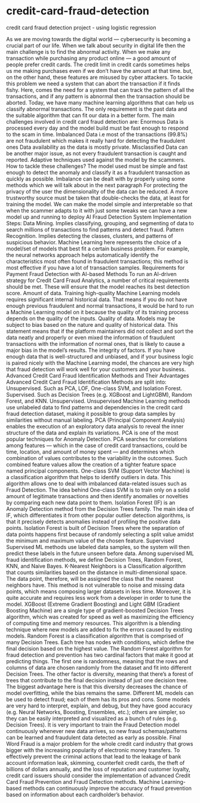 # credit-card-fraud-detection
credit card fraud detection project - using logistic regression

As we are moving towards the digital world — cybersecurity is becoming a crucial part of our life. When we talk about security in digital life then the main challenge is to find the abnormal activity.
When we make any transaction while purchasing any product online — a good amount of people prefer credit cards. The credit limit in credit cards sometimes helps us me making purchases even if we don’t have the amount at that time. but, on the other hand, these features are misused by cyber attackers.
To tackle this problem we need a system that can abort the transaction if it finds fishy.
Here, comes the need for a system that can track the pattern of all the transactions, and if any pattern is abnormal then the transaction should be aborted.
Today, we have many machine learning algorithms that can help us classify abnormal transactions. The only requirement is the past data and the suitable algorithm that can fit our data in a better form.
The main challenges involved in credit card fraud detection are:
Enormous Data is processed every day and the model build must be fast enough to respond to the scam in time.
Imbalanced Data i.e most of the transactions (99.8%) are not fraudulent which makes it really hard for detecting the fraudulent ones
Data availability as the data is mostly private.
Misclassified Data can be another major issue, as not every fraudulent transaction is caught and reported.
Adaptive techniques used against the model by the scammers.
How to tackle these challenges?
The model used must be simple and fast enough to detect the anomaly and classify it as a fraudulent transaction as quickly as possible.
Imbalance can be dealt with by properly using some methods which we will talk about in the next paragraph
For protecting the privacy of the user the dimensionality of the data can be reduced.
A more trustworthy source must be taken that double-checks the data, at least for training the model.
We can make the model simple and interpretable so that when the scammer adapts to it with just some tweaks we can have a new model up and running to deploy
AI Fraud Detection System Implementation Steps:
Data Mining. Implies classifying, grouping, and segmenting of data to search millions of transactions to find patterns and detect fraud.
Pattern Recognition. Implies detecting the classes, clusters, and patterns of suspicious behavior. Machine Learning here represents the choice of a model/set of models that best fit a certain business problem. For example, the neural networks approach helps automatically identify the characteristics most often found in fraudulent transactions; this method is most effective if you have a lot of transaction samples.
Requirements for Payment Fraud Detection with AI-based Methods
To run an AI-driven strategy for Credit Card Fraud Analytics, a number of critical requirements should be met. These will ensure that the model reaches its best detection score.
Amount of data.
Training high-quality Machine Learning models requires significant internal historical data. That means if you do not have enough previous fraudulent and normal transactions, it would be hard to run a Machine Learning model on it because the quality of its training process depends on the quality of the inputs.
Quality of data.
Models may be subject to bias based on the nature and quality of historical data. This statement means that if the platform maintainers did not collect and sort the data neatly and properly or even mixed the information of fraudulent transactions with the information of normal ones, that is likely to cause a major bias in the model’s results.
The integrity of factors.
If you have enough data that is well-structured and unbiased, and if your business logic is paired nicely with the Machine Learning model, the chances are very high that fraud detection will work well for your customers and your business.
Advanced Credit Card Fraud Identification Methods and Their Advantages
Advanced Credit Card Fraud Identification Methods are split into:
Unsupervised. Such as PCA, LOF, One-class SVM, and Isolation Forest.
Supervised. Such as Decision Trees (e.g. XGBoost and LightGBM), Random Forest, and KNN.
Unsupervised.
Unsupervised Machine Learning methods use unlabeled data to find patterns and dependencies in the credit card fraud detection dataset, making it possible to group data samples by similarities without manual labeling.
PCA (Principal Component Analysis) enables the execution of an exploratory data analysis to reveal the inner structure of the data and explain its variations. PCA is one of the most popular techniques for Anomaly Detection.
PCA searches for correlations among features — which in the case of credit card transactions, could be time, location, and amount of money spent — and determines which combination of values contributes to the variability in the outcomes. Such combined feature values allow the creation of a tighter feature space named principal components.
One-class SVM (Support Vector Machine) is a classification algorithm that helps to identify outliers in data. This algorithm allows one to deal with imbalanced data-related issues such as Fraud Detection.
The idea behind One-class SVM is to train only on a solid amount of legitimate transactions and then identify anomalies or novelties by comparing each new data point to them.
Isolation Forest (IF) is an Anomaly Detection method from the Decision Trees family. The main idea of IF, which differentiates it from other popular outlier detection algorithms, is that it precisely detects anomalies instead of profiling the positive data points. Isolation Forest is built of Decision Trees where the separation of data points happens first because of randomly selecting a split value amidst the minimum and maximum value of the chosen feature.
Supervised
Supervised ML methods use labeled data samples, so the system will then predict these labels in the future unseen before data. Among supervised ML fraud identification methods, we define Decision Trees, Random Forest, KNN, and Naive Bayes.
K-Nearest Neighbors is a Classification algorithm that counts similarities based on the distance in multi-dimensional space. The data point, therefore, will be assigned the class that the nearest neighbors have.
This method is not vulnerable to noise and missing data points, which means composing larger datasets in less time. Moreover, it is quite accurate and requires less work from a developer in order to tune the model.
XGBoost (Extreme Gradient Boosting) and Light GBM (Gradient Boosting Machine) are a single type of gradient-boosted Decision Trees algorithm, which was created for speed as well as maximizing the efficiency of computing time and memory resources. This algorithm is a blending technique where new models are added to fix the errors caused by existing models.
Random Forest is a classification algorithm that is comprised of many Decision Trees. Each tree has nodes with conditions, which define the final decision based on the highest value.
The Random Forest algorithm for fraud detection and prevention has two cardinal factors that make it good at predicting things. The first one is randomness, meaning that the rows and columns of data are chosen randomly from the dataset and fit into different Decision Trees. 
The other factor is diversity, meaning that there’s a forest of trees that contribute to the final decision instead of just one decision tree. The biggest advantage here is that this diversity decreases the chance of model overfitting, while the bias remains the same.
Different ML models can be used to detect fraud; each of them has its pros and cons. Some models are very hard to interpret, explain, and debug, but they have good accuracy (e.g. Neural Networks, Boosting, Ensembles, etc.); others are simpler, so they can be easily interpreted and visualized as a bunch of rules (e.g. Decision Trees).
It is very important to train the Fraud Detection model continuously whenever new data arrives, so new fraud schemas/patterns can be learned and fraudulent data detected as early as possible. 
Final Word
Fraud is a major problem for the whole credit card industry that grows bigger with the increasing popularity of electronic money transfers. To effectively prevent the criminal actions that lead to the leakage of bank account information leak, skimming, counterfeit credit cards, the theft of billions of dollars annually, and the loss of reputation and customer loyalty, credit card issuers should consider the implementation of advanced Credit Card Fraud Prevention and Fraud Detection methods. Machine Learning-based methods can continuously improve the accuracy of fraud prevention based on information about each cardholder’s behavior.
